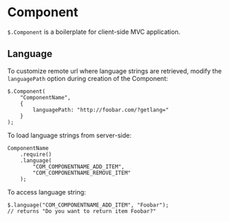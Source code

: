 Component
=========
`$.Component` is a boilerplate for client-side MVC application.


Language
--------

To customize remote url where language strings are retrieved, modify the `languagePath` option during creation of the Component:

	$.Component(
		"ComponentName",
		{
			languagePath: "http://foobar.com/?getlang="
		}
	);

To load language strings from server-side:

	ComponentName
		.require()
		.language(
			"COM_COMPONENTNAME_ADD_ITEM",
        	"COM_COMPONENTNAME_REMOVE_ITEM"
		);

To access language string:

	$.language("COM_COMPONENTNAME_ADD_ITEM", "Foobar");
	// returns "Do you want to return item Foobar?"




